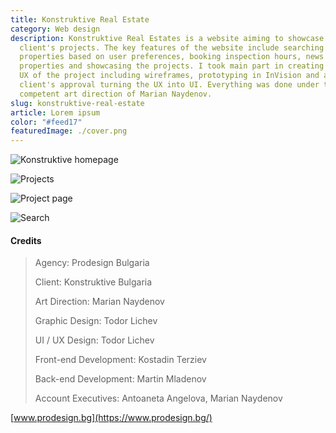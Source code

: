 ```yaml
---
title: Konstruktive Real Estate
category: Web design
description: Konstruktive Real Estates is a website aiming to showcase our
  client's projects. The key features of the website include searching for
  properties based on user preferences, booking inspection hours, news about the
  properties and showcasing the projects. I took main part in creating the whole
  UX of the project including wireframes, prototyping in InVision and after
  client's approval turning the UX into UI. Everything was done under the
  competent art direction of Marian Naydenov.
slug: konstruktive-real-estate
article: Lorem ipsum
color: "#feed17"
featuredImage: ./cover.png
---
```

![Konstruktive homepage](homepage-min.png)

![Projects](projects-min.png)

![Project page](project-available-min.png)

![Search](search-min.png)

#### **Credits**

> Agency: Prodesign Bulgaria
>
> Client: Konstruktive Bulgaria
>
> Art Direction: Marian Naydenov
>
> Graphic Design: Todor Lichev
>
> UI / UX Design: Todor Lichev 
>
> Front-end Development: Kostadin Terziev
>
> Back-end Development: Martin Mladenov
>
> Account Executives: Antoaneta Angelova, Marian Naydenov

[www.prodesign.bg](https://www.prodesign.bg/)